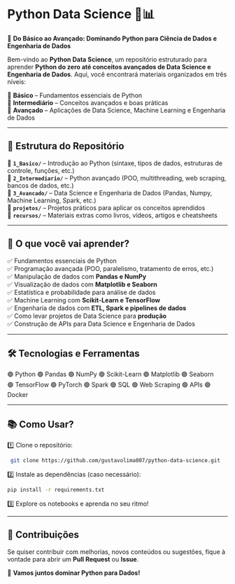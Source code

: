 # **Python Data Science 🐍📊**

🚀 **Do Básico ao Avançado: Dominando Python para Ciência de Dados e Engenharia de Dados**

Bem-vindo ao **Python Data Science**, um repositório estruturado para aprender **Python do zero até conceitos avançados de Data Science e Engenharia de Dados**. Aqui, você encontrará materiais organizados em três níveis:

🔹 **Básico** – Fundamentos essenciais de Python  
🔹 **Intermediário** – Conceitos avançados e boas práticas  
🔹 **Avançado** – Aplicações de Data Science, Machine Learning e Engenharia de Dados  

---

## 📂 **Estrutura do Repositório**

📁 **`1_Basico/`** – Introdução ao Python (sintaxe, tipos de dados, estruturas de controle, funções, etc.)  
📁 **`2_Intermediario/`** – Python avançado (POO, multithreading, web scraping, bancos de dados, etc.)  
📁 **`3_Avancado/`** – Data Science e Engenharia de Dados (Pandas, Numpy, Machine Learning, Spark, etc.)  
📁 **`projetos/`** – Projetos práticos para aplicar os conceitos aprendidos  
📁 **`recursos/`** – Materiais extras como livros, vídeos, artigos e cheatsheets  

---

## 📌 **O que você vai aprender?**

✅ Fundamentos essenciais de Python  
✅ Programação avançada (POO, paralelismo, tratamento de erros, etc.)  
✅ Manipulação de dados com **Pandas e NumPy**  
✅ Visualização de dados com **Matplotlib e Seaborn**  
✅ Estatística e probabilidade para análise de dados  
✅ Machine Learning com **Scikit-Learn e TensorFlow**  
✅ Engenharia de dados com **ETL, Spark e pipelines de dados**  
✅ Como levar projetos de Data Science para **produção**  
✅ Construção de APIs para Data Science e Engenharia de Dados  

---

## 🛠 **Tecnologias e Ferramentas**

🟢 Python  🟢 Pandas  🟢 NumPy  🟢 Scikit-Learn  🟢 Matplotlib  🟢 Seaborn  
🟢 TensorFlow  🟢 PyTorch  🟢 Spark  🟢 SQL  🟢 Web Scraping  🟢 APIs  🟢 Docker  

---

## 📚 **Como Usar?**

1️⃣ Clone o repositório:  
```bash
 git clone https://github.com/gustavolima007/python-data-science.git
```

2️⃣ Instale as dependências (caso necessário):  
```bash
pip install -r requirements.txt
```

3️⃣ Explore os notebooks e aprenda no seu ritmo!  

---

## 📢 **Contribuições**

Se quiser contribuir com melhorias, novos conteúdos ou sugestões, fique à vontade para abrir um **Pull Request** ou **Issue**.  

🚀 **Vamos juntos dominar Python para Dados!**  